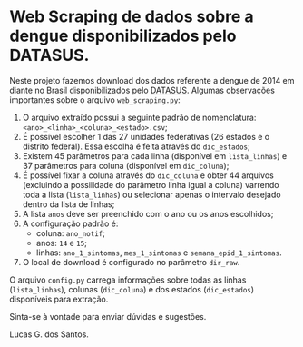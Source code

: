 # Web Scraping de dados sobre a dengue disponibilizados pelo DATASUS.

Neste projeto fazemos download dos dados referente a dengue de 2014 em diante no Brasil disponibilizados pelo [DATASUS](https://datasus.saude.gov.br/acesso-a-informacao/doencas-e-agravos-de-notificacao-de-2007-em-diante-sinan/). Algumas observações importantes sobre o arquivo `web_scraping.py`:

1. O arquivo extraído possui a seguinte padrão de nomenclatura: `<ano>_<linha>_<coluna>_<estado>.csv`;
2. É possível escolher 1 das 27 unidades federativas (26 estados e o distrito federal). Essa escolha é feita através do `dic_estados`;
3. Existem 45 parâmetros para cada linha (disponível em `lista_linhas`) e 37 parâmetros para coluna (disponível em `dic_coluna`);
5. É possível fixar a coluna através do `dic_coluna` e obter 44 arquivos (excluindo a possilidade do parâmetro linha igual a coluna) varrendo toda a lista (`lista_linhas`) ou selecionar apenas o intervalo desejado dentro da lista de linhas;
5. A lista `anos` deve ser preenchido com o ano ou os anos escolhidos;
6. A configuração padrão é:
   - coluna: `ano_notif`;
   - anos: `14` e `15`;
   - linhas: `ano_1_sintomas`, `mes_1_sintomas` e `semana_epid_1_sintomas`.
7. O local de download é configurado no parâmetro `dir_raw`.

O arquivo `config.py` carrega informações sobre todas as linhas (`lista_linhas`), colunas (`dic_coluna`) e dos estados (`dic_estados`) disponíveis para extração.

Sinta-se à vontade para enviar dúvidas e sugestões.

Lucas G. dos Santos.

 
